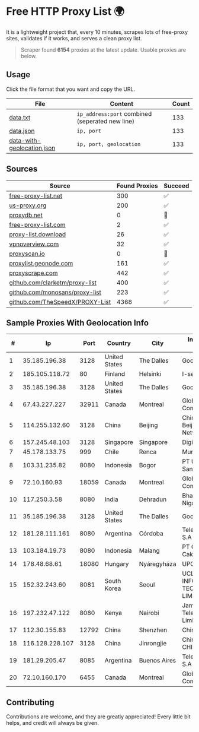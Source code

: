 
# Free HTTP Proxy List 🌍

It is a lightweight project that, every 10 minutes, scrapes lots of free-proxy sites, validates if it works, and serves a clean proxy list.


> Scraper found **6154** proxies at the latest update. Usable proxies are below.

## Usage

Click the file format that you want and copy the URL.


|File|Content|Count|
|----|-------|-----|
|[data.txt](https://raw.githubusercontent.com/themiralay/Proxy-List-World/master/data.txt)|`ip_address:port` combined (seperated new line)|133|
|[data.json](https://raw.githubusercontent.com/themiralay/Proxy-List-World/master/data.json)|`ip, port`|133|
|[data-with-geolocation.json](https://raw.githubusercontent.com/themiralay/Proxy-List-World/master/data-with-geolocation.json)|`ip, port, geolocation`|133|

## Sources

|Source|Found Proxies|Succeed|
|------|-------------|-------|
|[free-proxy-list.net](https://free-proxy-list.net)|300|✅|
|[us-proxy.org](https://www.us-proxy.org)|200|✅|
|[proxydb.net](http://proxydb.net)|0|🚫|
|[free-proxy-list.com](https://free-proxy-list.com/?page=&port=&type%5B%5D=http&type%5B%5D=https&up_time=0&search=Search)|2|✅|
|[proxy-list.download](https://www.proxy-list.download/HTTP)|26|✅|
|[vpnoverview.com](https://vpnoverview.com/privacy/anonymous-browsing/free-proxy-servers)|32|✅|
|[proxyscan.io](https://www.proxyscan.io)|0|🚫|
|[proxylist.geonode.com](https://proxylist.geonode.com/api/proxy-list?limit=300&page=1&sort_by=lastChecked&sort_type=desc&protocols=http,https)|161|✅|
|[proxyscrape.com](https://api.proxyscrape.com/v2/?request=displayproxies&protocol=http&timeout=10000&country=all&ssl=all&anonymity=all)|442|✅|
|[github.com/clarketm/proxy-list](https://raw.githubusercontent.com/clarketm/proxy-list/master/proxy-list-raw.txt)|400|✅|
|[github.com/monosans/proxy-list](https://raw.githubusercontent.com/monosans/proxy-list/main/proxies/http.txt)|223|✅|
|[github.com/TheSpeedX/PROXY-List](https://raw.githubusercontent.com/TheSpeedX/PROXY-List/master/http.txt)|4368|✅|


## Sample Proxies With Geolocation Info

|#|Ip|Port|Country|City|Internet Service Provider|
|-|--|----|-------|----|-------------------------|
|1|35.185.196.38|3128|United States|The Dalles|Google LLC|
|2|185.105.118.72|80|Finland|Helsinki|I-servers LTD|
|3|35.185.196.38|3128|United States|The Dalles|Google LLC|
|4|67.43.227.227|32911|Canada|Montreal|GloboTech Communications|
|5|114.255.132.60|3128|China|Beijing|China Unicom Beijing Province Network|
|6|157.245.48.103|3128|Singapore|Singapore|DigitalOcean, LLC|
|7|45.178.133.75|999|Chile|Renca|Mundonet S.p.A|
|8|103.31.235.82|8080|Indonesia|Bogor|PT Usaha Adi Sanggoro|
|9|72.10.160.93|18059|Canada|Montreal|GloboTech Communications|
|10|117.250.3.58|8080|India|Dehradun|Bharat Sanchar Nigam Ltd|
|11|35.185.196.38|3128|United States|The Dalles|Google LLC|
|12|181.28.111.161|8080|Argentina|Córdoba|Telecom Argentina S.A|
|13|103.184.19.73|8080|Indonesia|Malang|PT Garuda Lintas Cakrawala|
|14|178.48.68.61|18080|Hungary|Nyáregyháza|UPC|
|15|152.32.243.60|8081|South Korea|Seoul|UCLOUD INFORMATION TECHNOLOGY (HK) LIMITED|
|16|197.232.47.122|8080|Kenya|Nairobi|Jamii Telecommunications Limited|
|17|112.30.155.83|12792|China|Shenzhen|China Mobile|
|18|116.128.228.107|3128|China|Jinrongjie|China Unicom CHINA169 Network|
|19|181.29.205.47|8085|Argentina|Buenos Aires|Telecom Argentina S.A|
|20|72.10.160.170|6455|Canada|Montreal|GloboTech Communications|



## Contributing

Contributions are welcome, and they are greatly appreciated! Every
little bit helps, and credit will always be given.

